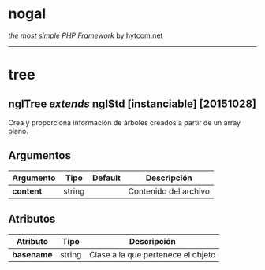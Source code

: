 # nogal
*the most simple PHP Framework* by hytcom.net
___
  

# tree
## nglTree *extends* nglStd [instanciable] [20151028]
Crea y proporciona información de árboles creados a partir de un array plano.
  
## Argumentos
|Argumento|Tipo|Default|Descripción|
|---|---|---|---|
|**content**|string||Contenido del archivo|

## Atributos
|Atributo|Tipo|Descripción|
|---|---|---|
|**basename**|string|Clase a la que pertenece el objeto|

